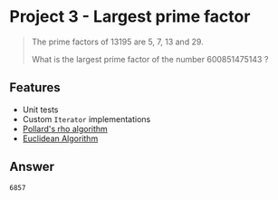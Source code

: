 # Project 3 - Largest prime factor
> The prime factors of 13195 are 5, 7, 13 and 29.
>
> What is the largest prime factor of the number 600851475143 ?

## Features
* Unit tests
* Custom `Iterator` implementations
* [Pollard's rho algorithm](https://en.wikipedia.org/wiki/Pollard%27s_rho_algorithm)
* [Euclidean Algorithm](https://en.wikipedia.org/wiki/Euclidean_algorithm)

## Answer
`6857`
